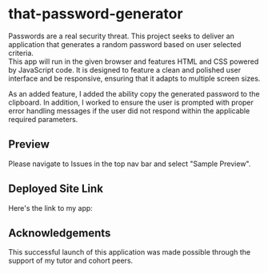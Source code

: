 # that-password-generator
Passwords are a real security threat. 
This project seeks to deliver an application that generates a random password based on user selected criteria.  
This app will run in the given browser and features HTML and CSS powered by JavaScript code.
It is designed to feature a clean and polished user interface and be responsive, ensuring that it adapts to multiple screen sizes.

As an added feature, I added the ability copy the generated password to the clipboard. In addition, I worked to ensure the user is prompted with proper error handling messages if the user did not respond within the applicable required parameters. 

## Preview
Please navigate to Issues in the top nav bar and select "Sample Preview".

## Deployed Site Link
Here's the link to my app:  

## Acknowledgements
This successful launch of this application was made possible through the support of my tutor and cohort peers. 
